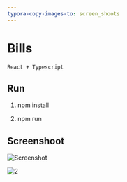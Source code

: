 ```yaml
---
typora-copy-images-to: screen_shoots
---
```


# Bills
	React + Typescript


## Run



1. npm install

2. npm run
   

## Screenshoot

![Screenshot](D:\mywork\javascript\bills\screen_shoots\Screenshot.png)



![2](D:\mywork\javascript\bills\screen_shoots\2.png)